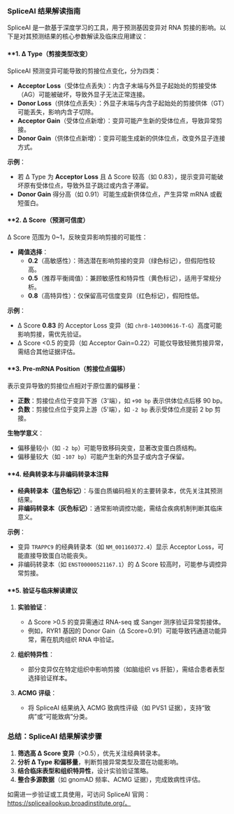 ### SpliceAI 结果解读指南  
SpliceAI 是一款基于深度学习的工具，用于预测基因变异对 RNA 剪接的影响。以下是对其预测结果的核心参数解读及临床应用建议：


#### **1. **Δ Type（剪接类型改变）**  
SpliceAI 预测变异可能导致的剪接位点变化，分为四类：  
- **Acceptor Loss**（受体位点丢失）：内含子末端与外显子起始处的剪接受体（AG）可能被破坏，导致外显子无法正常连接。  
- **Donor Loss**（供体位点丢失）：外显子末端与内含子起始处的剪接供体（GT）可能丢失，影响内含子切除。  
- **Acceptor Gain**（受体位点新增）：变异可能产生新的受体位点，导致异常剪接。  
- **Donor Gain**（供体位点新增）：变异可能生成新的供体位点，改变外显子连接方式。  

**示例**：  
- 若 Δ Type 为 **Acceptor Loss** 且 Δ Score 较高（如 0.83），提示变异可能破坏原有受体位点，导致外显子跳过或内含子滞留。  
- **Donor Gain** 得分高（如 0.91）可能生成新供体位点，产生异常 mRNA 或截短蛋白。



#### **2. **Δ Score（预测可信度）**  
Δ Score 范围为 0~1，反映变异影响剪接的可能性：  
- **阈值选择**：  
  - **0.2**（高敏感性）：筛选潜在影响剪接的变异（绿色标记），但假阳性较高。  
  - **0.5**（推荐平衡阈值）：兼顾敏感性和特异性（黄色标记），适用于常规分析。  
  - **0.8**（高特异性）：仅保留高可信度变异（红色标记），假阳性低。  

**示例**：  
- Δ Score **0.83** 的 Acceptor Loss 变异（如 `chr8-140300616-T-G`）高度可能影响剪接，需优先验证。  
- Δ Score <0.5 的变异（如 Acceptor Gain=0.22）可能仅导致轻微剪接异常，需结合其他证据评估。



#### **3. **Pre-mRNA Position（剪接位点偏移）**  
表示变异导致的剪接位点相对于原位置的偏移量：  
- **正数**：剪接位点位于变异下游（3'端），如 `+90 bp` 表示供体位点后移 90 bp。  
- **负数**：剪接位点位于变异上游（5'端），如 `-2 bp` 表示受体位点提前 2 bp 剪接。  

**生物学意义**：  
- 偏移量较小（如 `-2 bp`）可能导致移码突变，显著改变蛋白质结构。  
- 偏移量较大（如 `-107 bp`）可能产生新的外显子或内含子保留。



#### **4. **经典转录本与非编码转录本注释**  
- **经典转录本（蓝色标记）**：与蛋白质编码相关的主要转录本，优先关注其预测结果。  
- **非编码转录本（灰色标记）**：通常影响调控功能，需结合疾病机制判断其临床意义。  

**示例**：  
- 变异 `TRAPPC9` 的经典转录本（如 `NM_001160372.4`）显示 Acceptor Loss，可能直接导致蛋白功能丧失。  
- 非编码转录本（如 `ENST00000521167.1`）的 Δ Score 较高时，可能参与调控异常剪接。



#### **5. **验证与临床解读建议**  
1. **实验验证**：  
   - Δ Score >0.5 的变异需通过 RNA-seq 或 Sanger 测序验证异常剪接体。  
   - 例如，RYR1 基因的 Donor Gain（Δ Score=0.91）可能导致钙通道功能异常，需在肌肉组织 RNA 中验证。  

2. **组织特异性**：  
   - 部分变异仅在特定组织中影响剪接（如脑组织 vs 肝脏），需结合患者表型选择验证样本。  

3. **ACMG 评级**：  
   - 将 SpliceAI 结果纳入 ACMG 致病性评级（如 PVS1 证据），支持“致病”或“可能致病”分类。  



### 总结：SpliceAI 结果解读步骤  
1. **筛选高 Δ Score 变异**（>0.5），优先关注经典转录本。  
2. **分析 Δ Type 和偏移量**，判断剪接异常类型及潜在功能影响。  
3. **结合临床表型和组织特异性**，设计实验验证策略。  
4. **整合多源数据**（如 gnomAD 频率、ACMG 证据），完成致病性评估。  

如需进一步验证或工具使用，可访问 SpliceAI 官网：https://spliceailookup.broadinstitute.org/。


